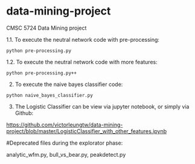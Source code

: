 # data-mining-project

CMSC 5724 Data Mining project

1.1. To execute the neutral network code with pre-processing:

`python pre-processing.py`

1.2. To execute the neutral network code with more features:

`python pre-processing.py++`

2. To execute the naive bayes classifier code:

`python naive_bayes_classifier.py`

3. The Logistic Classifier can be view via jupyter notebook, or simply via Github:

https://github.com/victorleungtw/data-mining-project/blob/master/LogisticClassifier_with_other_features.ipynb

#Deprecated files during the explorator phase:

analytic_wfm.py, bull_vs_bear.py, peakdetect.py